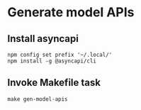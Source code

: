 # Generate model APIs

## Install asyncapi

```shell
npm config set prefix '~/.local/'
npm install -g @asyncapi/cli
```

## Invoke Makefile task

```shell
make gen-model-apis
```
